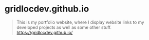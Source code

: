 # gridlocdev.github.io

> This is my portfolio website, where I display website links to my developed projects as well as some other stuff. <https://gridlocdev.github.io/>
